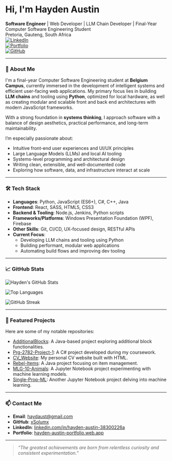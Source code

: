 # Hi, I'm Hayden Austin

**Software Engineer** | Web Developer | LLM Chain Developer | Final-Year Computer Software Engineering Student  
Pretoria, Gauteng, South Africa  
[![LinkedIn](https://img.shields.io/badge/LinkedIn-blue?logo=linkedin&style=flat)](https://www.linkedin.com/in/hayden-austin-38300226a)  
[![Portfolio](https://img.shields.io/badge/Portfolio-Web-blueviolet?logo=google-chrome&style=flat)](https://xsolumx.github.io/)  
[![GitHub](https://img.shields.io/badge/GitHub-xSolumx-black?logo=github&style=flat)](https://github.com/xSolumx)

---

### 🧠 About Me

I'm a final-year Computer Software Engineering student at **Belgium Campus**, currently immersed in the development of intelligent systems and efficient user-facing web applications. My primary focus lies in building **LLM chains** and tooling using **Python**, optimized for local hardware, as well as creating modular and scalable front and back end architectures with modern JavaScript frameworks.

With a strong foundation in **systems thinking**, I approach software with a balance of design aesthetics, practical performance, and long-term maintainability.

I’m especially passionate about:
- Intuitive front-end user experiences and UI/UX principles
- Large Language Models (LLMs) and local AI tooling
- Systems-level programming and architectural design
- Writing clean, extensible, and well-documented code
- Exploring how software, data, and infrastructure interact at scale

---

### 🛠️ Tech Stack

- **Languages**: Python, JavaScript (ES6+), C#, C++, Java
- **Frontend**: React, SASS, HTML5, CSS3
- **Backend & Tooling**: Node.js, Jenkins, Python scripts
- **Frameworks/Platforms**: Windows Presentation Foundation (WPF), Firebase
- **Other Skills**: Git, CI/CD, UX-focused design, RESTful APIs
- **Current Focus**:  
  - Developing LLM chains and tooling using Python  
  - Building performant, modular web applications  
  - Automating build flows and improving dev tooling

---

### 📈 GitHub Stats

![Hayden's GitHub Stats](https://github-readme-stats.vercel.app/api?username=xSolumx&show_icons=true&theme=tokyonight)

![Top Languages](https://github-readme-stats.vercel.app/api/top-langs/?username=xSolumx&layout=compact&theme=tokyonight)

![GitHub Streak](https://streak-stats.demolab.com/?user=xSolumx&theme=tokyonight)

---

### 🚀 Featured Projects

Here are some of my notable repositories:

- [AdditionalBlocks](https://github.com/xSolumx/AdditionalBlocks): A Java-based project exploring additional block functionalities.
- [Prg-2782-Project-1](https://github.com/xSolumx/Prg-2782-Project-1): A C# project developed during my coursework.
- [CV_Website](https://github.com/xSolumx/CV_Website): My personal CV website built with HTML.
- [Rebel-Items](https://github.com/xSolumx/Rebel-Items): A Java project focusing on item management.
- [MLG-10-Animals](https://github.com/xSolumx/MLG-10-Animals): A Jupyter Notebook project experimenting with machine learning models.
- [Single-Prop-ML](https://github.com/xSolumx/Single-Prop-ML): Another Jupyter Notebook project delving into machine learning.

---

### 📫 Contact Me

- **Email**: haydaust@gmail.com  
- **GitHub**: [xSolumx](https://github.com/xSolumx)  
- **LinkedIn**: [linkedin.com/in/hayden-austin-38300226a](https://www.linkedin.com/in/hayden-austin-38300226a)  
- **Portfolio**: [hayden-austin-portfolio.web.app](https://hayden-austin-portfolio.web.app/index.html)

---

> *“The greatest achievements are born from relentless curiosity and consistent experimentation.”*
